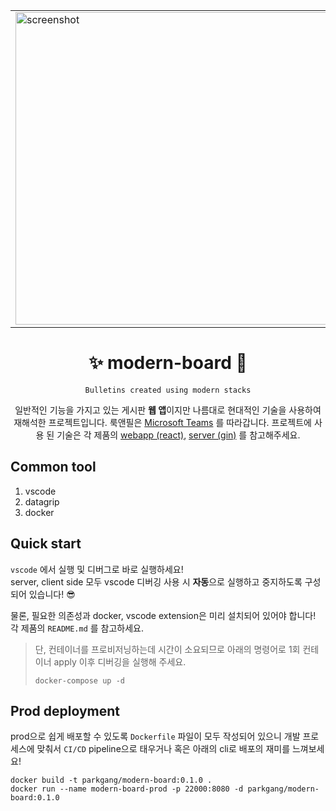 <p align="center">
  <table align="center">
    <tbody>
      <tr>
        <td>
          <img src="https://user-images.githubusercontent.com/63892989/132948190-0e2e9cb6-bafc-4e9f-9bce-c0248397f095.png" alt="screenshot" width="500" />
        </td>
        <td>
          <img src="https://user-images.githubusercontent.com/63892989/132948191-154b0c14-0648-4817-9ca6-32702d03c75f.png" alt="screenshot" width="500" />
        </td>
      </tr>
    </tbody>
  </table>
  <h1 align="center">
    ✨ modern-board 🤟
  </h1>
</p>
<div align="center">

`Bulletins created using modern stacks`

일반적인 기능을 가지고 있는 게시판 **웹 앱**이지만 나름대로 현대적인 기술을 사용하여 재해석한 프로젝트입니다. 룩앤필은 [Microsoft Teams](https://www.microsoft.com/ko-kr/microsoft-teams/group-chat-software) 를 따라갑니다. 프로젝트에 사용 된 기술은 각 제품의 [webapp (react)](./webapp), [server (gin)](./server) 를 참고해주세요.

</div>

## Common tool

1. vscode
1. datagrip
1. docker

## Quick start

`vscode` 에서 실행 및 디버그로 바로 실행하세요!  
server, client side 모두 vscode 디버깅 사용 시 **자동**으로 실행하고 중지하도록 구성되어 있습니다! 😎

물론, 필요한 의존성과 docker, vscode extension은 미리 설치되어 있어야 합니다! 각 제품의 `README.md` 를 참고하세요.

> 단, 컨테이너를 프로비저닝하는데 시간이 소요되므로 아래의 명령어로 1회 컨테이너 apply 이후 디버깅을 실행해 주세요.
>
> ```shell
> docker-compose up -d
> ```

## Prod deployment

prod으로 쉽게 배포할 수 있도록 `Dockerfile` 파일이 모두 작성되어 있으니 개발 프로세스에 맞춰서 `CI/CD` pipeline으로 태우거나 혹은 아래의 cli로 배포의 재미를 느껴보세요!

```shell
docker build -t parkgang/modern-board:0.1.0 .
docker run --name modern-board-prod -p 22000:8080 -d parkgang/modern-board:0.1.0
```
